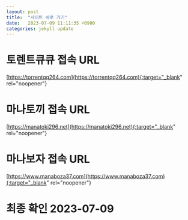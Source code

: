 ```yaml
---
layout: post
title:  "사이트 바로 가기"
date:   2023-07-09 11:11:35 +0900
categories: jekyll update
---
```

# 토렌트큐큐 접속 URL
[https://torrentqq264.com](https://torrentqq264.com){:target="_blank" rel="noopener"}

# 마나토끼 접속 URL
[https://manatoki296.net](https://manatoki296.net){:target="_blank" rel="noopener"}

# 마나보자 접속 URL
[https://www.manaboza37.com](https://www.manaboza37.com){:target="_blank" rel="noopener"}

# 최종 확인 2023-07-09

[torrentqq]: https://torrentqq264.com
[manatoki]: https://manatoki296.net
[manaboza]: https://www.manaboza37.com